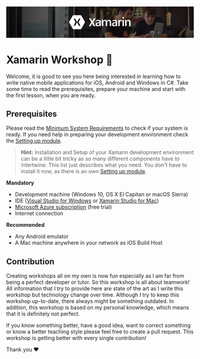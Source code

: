 ![Header](Misc/header.jpg)

# Xamarin Workshop 📱
Welcome, it is good to see you here being interested in learning how to write native mobile applications for iOS, Android and Windows in C#. Take some time to read the prerequisites, prepare your machine and start with the first lesson, when you are ready.

## Prerequisites
Please read the [Minimum System Requirements](https://developer.xamarin.com/guides/cross-platform/getting_started/requirements/) to check if your system is ready. If you need help in preparing your development environment check the [Setting up module](/02%20Setting%20up).

> **Hint:** Installation and Setup of your Xamarin development environment can be a little bit tricky as so many different components have to intertwine. This list just describes what you need. You don't have to install it now, as there is an own  [Setting up module](/02%20Setting%20up).

**Mandatory**
- Development machine (Windows 10, OS X El Capitan or macOS Sierra)
- IDE ([Visual Studio for Windows](https://www.visualstudio.com/downloads/) or [Xamarin Studio for Mac](https://www.xamarin.com/download))
- [Microsoft Azure subscription](https://azure.microsoft.com/en-us/free/) (free trial)
- Internet connection

**Recommended**
- Any Android emulator
- A Mac machine anywhere in your network as iOS Build Host

## Contribution
Creating workshops all on my own is now fun especially as I am far from being a perfect developer or tutor. So this workshop is all about teamwork! All information that I try to provide here are state of the art as I write this workshop but technology change over time. Although I try to keep this workshop up-to-date, there always might be something outdated. In addition, this workshop is based on my personal knowledge, which means that it is definitely not perfect.

If you know something better, have a good idea, want to correct something or know a better teaching style please feel free to create a pull request. This workshop is getting better with every single contribution!

Thank you ❤️
